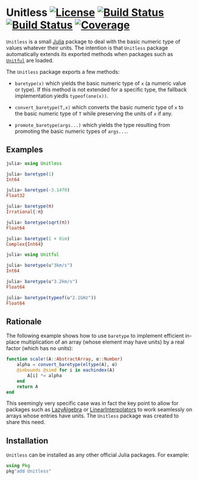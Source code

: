# Unitless [![License](http://img.shields.io/badge/license-MIT-brightgreen.svg?style=flat)](./LICENSE.md) [![Build Status](https://github.com/emmt/Unitless.jl/actions/workflows/CI.yml/badge.svg?branch=main)](https://github.com/emmt/Unitless.jl/actions/workflows/CI.yml?query=branch%3Amain) [![Build Status](https://ci.appveyor.com/api/projects/status/github/emmt/Unitless.jl?svg=true)](https://ci.appveyor.com/project/emmt/Unitless-jl) [![Coverage](https://codecov.io/gh/emmt/Unitless.jl/branch/main/graph/badge.svg)](https://codecov.io/gh/emmt/Unitless.jl)

`Unitless` is a small [Julia](https://julialang.org/) package to deal with the
basic numeric type of values whatever their units. The intention is that
`Unitless` package automatically extends its exported methods when packages
such as [`Unitful`](https://github.com/PainterQubits/Unitful.jl) are loaded.

The `Unitless` package exports a few methods:

* `baretype(x)` which yields the basic numeric type of `x` (a numeric value or
  type). If this method is not extended for a specific type, the fallback
  implementation yiedls `typeof(one(x))`.

* `convert_baretype(T,x)` which converts the basic numeric type of `x` to the
  basic numeric type of `T` while preserving the units of `x` if any.

* `promote_baretype(args...)` which yields the type resulting from promoting
  the basic numeric types of `args...`.


## Examples

```julia
julia> using Unitless

julia> baretype(1)
Int64

julia> baretype(-3.14f0)
Float32

julia> baretype(π)
Irrational{:π}

julia> baretype(sqrt(π))
Float64

julia> baretype(1 + 0im)
Complex{Int64}

julia> using Unitful

julia> baretype(u"3km/s")
Int64

julia> baretype(u"3.2km/s")
Float64

julia> baretype(typeof(u"2.1GHz"))
Float64
```


## Rationale

The following example shows how to use `baretype` to implement efficient
in-place multiplication of an array (whose element may have units) by a real
factor (which has no units):

```julia
function scale!(A::AbstractArray, α::Number)
    alpha = convert_baretype(eltype(A), α)
    @inbounds @simd for i in eachindex(A)
        A[i] *= alpha
    end
    return A
end
```

This seemingly very specific case was in fact the key point to allow for
packages such as [LazyAlgebra](https://github.com/emmt/LazyAlgebra.jl) or
[LinearInterpolators](https://github.com/emmt/LinearInterpolators.jl) to work
seamlessly on arrays whose entries have units. The `Unitless` package was
created to share this need.


## Installation

`Unitless` can be installed as any other official Julia packages. For example:

```julia
using Pkg
pkg"add Unitless"
```
